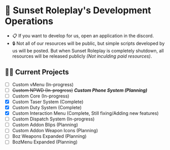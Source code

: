 # 🌆 Sunset Roleplay's Development Operations
- 📋&nbsp;If you want to develop for us, open an application in the discord.
- 🔒&nbsp;Not all of our resources will be public, but simple scripts developed by us will be posted. But when Sunset Roleplay is completely shutdown, all resources will be released publicly *(Not inculding paid resources)*.
## 👷‍♂️ Current Projects
- [ ] Custom vMenu (In-progress)
- [ ] ~~Custom NPWD (In-progress)~~ ***Custom Phone System (Planning)***
- [ ] Custom Core (In-progress)
- [x] Custom Taser System (Complete)
- [x] Custom Duty System (Complete)
- [x] Custom Interaction Menu (Complete, Still fixing/Adding new features)
- [ ] Custom Dispatch System (In-progress)
- [ ] Custom Addon Blips (Planning)
- [ ] Custom Addon Weapon Icons (Planning)
- [ ] Boz Weapons Expanded (Planning)
- [ ] BozMenu Expanded (Planning)
